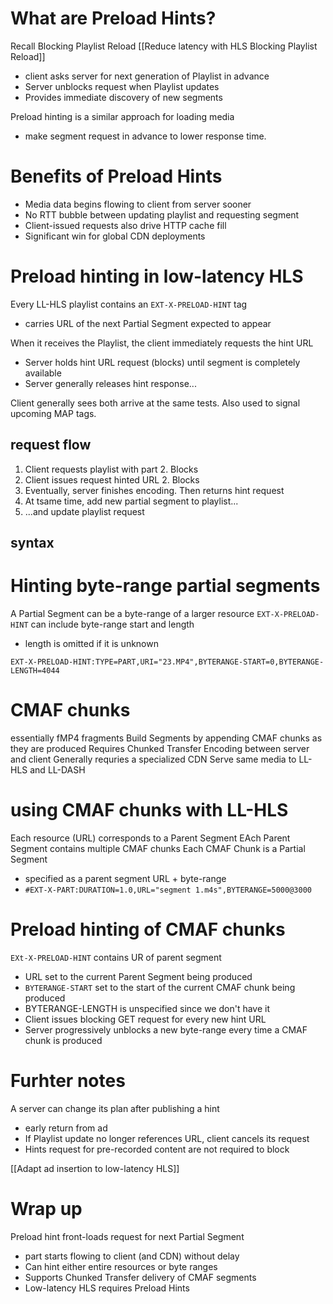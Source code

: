 # What are Preload Hints?
Recall Blocking Playlist Reload
[[Reduce latency with HLS Blocking Playlist Reload]]
* client asks server for next generation of Playlist in advance
* Server unblocks request when Playlist updates
* Provides immediate discovery of new segments

Preload hinting is a similar approach for loading media
* make segment request in advance to lower response time.

# Benefits of Preload Hints
* Media data begins flowing to client from server sooner
* No RTT bubble between updating playlist and requesting segment
* Client-issued requests also drive HTTP cache fill
* Significant win for global CDN deployments

# Preload hinting in low-latency HLS
Every LL-HLS playlist contains an `EXT-X-PRELOAD-HINT` tag
* carries URL of the next Partial Segment expected to appear

When it receives the Playlist, the client immediately requests the hint URL
* Server holds hint URL request (blocks) until segment is completely available
* Server generally releases hint response...

Client generally sees both arrive at the same tests.  Also used to signal upcoming MAP tags.

## request flow

1.  Client requests playlist with part 2.  Blocks
2.  Client issues request hinted URL 2.  Blocks
3.  Eventually, server finishes encoding.  Then returns hint request
4.  At tsame time, add new partial segment to playlist...
5.  ...and update playlist request

## syntax

# Hinting byte-range partial segments
A Partial Segment can be a byte-range of a larger resource
`EXT-X-PRELOAD-HINT` can include byte-range start and length
* length is omitted if it is unknown

`EXT-X-PRELOAD-HINT:TYPE=PART,URI="23.MP4",BYTERANGE-START=0,BYTERANGE-LENGTH=4044`

# CMAF chunks
essentially fMP4 fragments
Build Segments by appending CMAF chunks as they are produced
Requires Chunked Transfer Encoding between server and client
Generally requries a specialized CDN
Serve same media to LL-HLS and LL-DASH

# using CMAF chunks with LL-HLS
Each resource (URL) corresponds to a Parent Segment
EAch Parent Segment contains multiple CMAF chunks
Each CMAF Chunk is a Partial Segment

* specified as a parent segment URL + byte-range
* `#EXT-X-PART:DURATION=1.0,URL="segment 1.m4s",BYTERANGE=5000@3000`

# Preload hinting of CMAF chunks
`EXt-X-PRELOAD-HINT` contains UR of parent segment
* URL set to the current Parent Segment being produced
* `BYTERANGE-START` set to the start of the current CMAF chunk being produced
* BYTERANGE-LENGTH is unspecified since we don't have it
* Client issues blocking GET request for every new hint URL
* Server progressively unblocks a new byte-range every time a CMAF chunk is produced

# Furhter notes
A server can change its plan after publishing a hint
* early return from ad
* If Playlist update no longer references URL, client cancels its request
* Hints request for pre-recorded content are not required to block

[[Adapt ad insertion to low-latency HLS]]

# Wrap up
Preload hint front-loads request for next Partial Segment
* part starts flowing to client (and CDN) without delay
* Can hint either entire resources or byte ranges
* Supports Chunked Transfer delivery of CMAF segments
* Low-latency HLS requires Preload Hints


